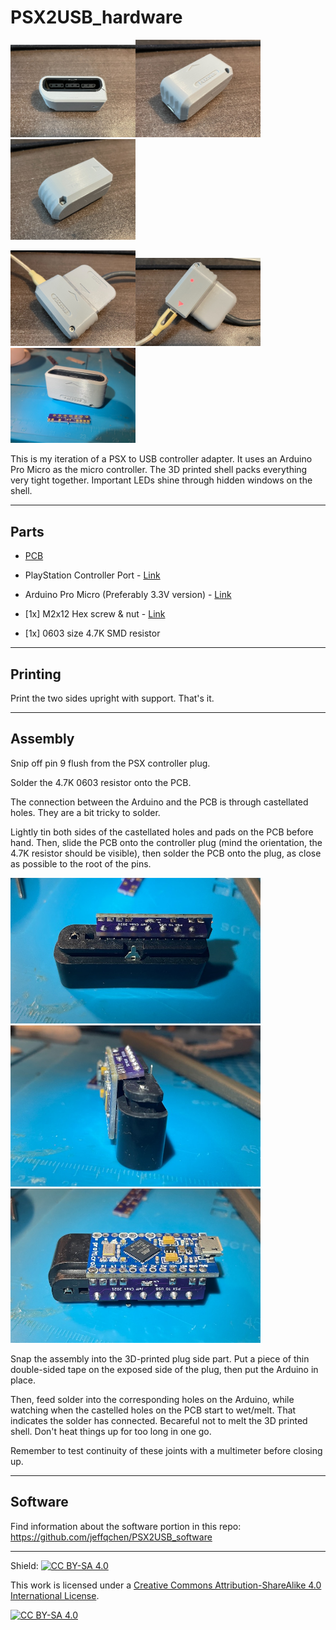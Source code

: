 # PSX2USB_hardware

<img src="./Pics/01.jpg" width="200px" /><img src="./Pics/02.jpg" width="200px" /><img src="./Pics/03.jpg" width="200px" />

<img src="./Pics/04.jpg" width="200px" /><img src="./Pics/05.jpg" width="200px" /><img src="./Pics/06.jpg" width="200px" />


This is my iteration of a PSX to USB controller adapter. It uses an Arduino Pro Micro as the micro controller. The 3D printed shell packs everything very tight together. Important LEDs shine through hidden windows on the shell.

-------------
## Parts

- [PCB](https://oshpark.com/shared_projects/5XfiUruJ)

- PlayStation Controller Port - [Link](https://github.com/jeffqchen/JeffParts/blob/main/Connectors/PlayStation%20Controller%20Port/info.md)

- Arduino Pro Micro (Preferably 3.3V version) - [Link](https://github.com/jeffqchen/JeffParts/blob/main/Board/Arduino/Pro%20Micro/3.3V%208MHz/info.md)

- [1x] M2x12 Hex screw & nut - [Link](https://github.com/jeffqchen/JeffParts/blob/main/Parts/M2%20M3%20Hex%20Screw%20%26%20Nut/info.md)

- [1x] 0603 size 4.7K SMD resistor

-------------

## Printing

Print the two sides upright with support. That's it.

-------------

## Assembly

Snip off pin 9 flush from the PSX controller plug.

Solder the 4.7K 0603 resistor onto the PCB.

The connection between the Arduino and the PCB is through castellated holes. They are a bit tricky to solder.

Lightly tin both sides of the castellated holes and pads on the PCB before hand. Then, slide the PCB onto the controller plug (mind the orientation, the 4.7K resistor should be visible), then solder the PCB onto the plug, as close as possible to the root of the pins.

<img src="./Pics/07.jpg" width="400px" />
<img src="./Pics/08.jpg" width="400px" />
<img src="./Pics/09.jpg" width="400px" />

Snap the assembly into the 3D-printed plug side part. Put a piece of thin double-sided tape on the exposed side of the plug, then put the Arduino in place.

Then, feed solder into the corresponding holes on the Arduino, while watching when the castelled holes on the PCB start to wet/melt. That indicates the solder has connected. Becareful not to melt the 3D printed shell. Don't heat things up for too long in one go.

Remember to test continuity of these joints with a multimeter before closing up.

-------------

## Software

Find information about the software portion in this repo:
https://github.com/jeffqchen/PSX2USB_software


-------------

Shield: [![CC BY-SA 4.0][cc-by-sa-shield]][cc-by-sa]

This work is licensed under a
[Creative Commons Attribution-ShareAlike 4.0 International License][cc-by-sa].

[![CC BY-SA 4.0][cc-by-sa-image]][cc-by-sa]

[cc-by-sa]: http://creativecommons.org/licenses/by-sa/4.0/
[cc-by-sa-image]: https://licensebuttons.net/l/by-sa/4.0/88x31.png
[cc-by-sa-shield]: https://img.shields.io/badge/License-CC%20BY--SA%204.0-lightgrey.svg
